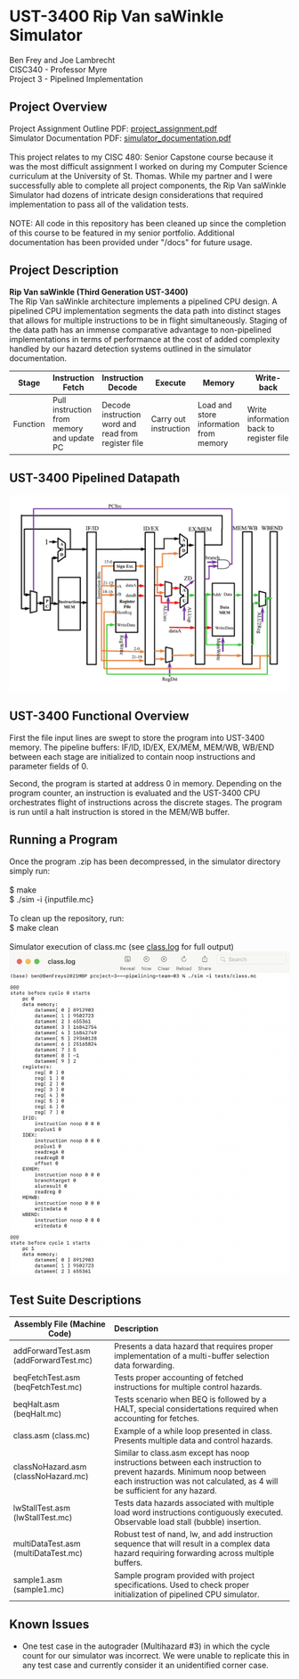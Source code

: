 # UST-3400 Rip Van saWinkle Simulator

Ben Frey and Joe Lambrecht <br />
CISC340 - Professor Myre <br />
Project 3 - Pipelined Implementation

## Project Overview
Project Assignment Outline PDF: [project_assignment.pdf](docs/project_assignment.pdf) </br>
Simulator Documentation PDF: [simulator_documentation.pdf](docs/simulator_documentation.pdf) </br>
</br>
This project relates to my CISC 480: Senior Capstone course because it was the most difficult assignment I worked on during my Computer Science curriculum at the University of St. Thomas. While my partner and I were successfully able to complete all project components, the Rip Van saWinkle Simulator had dozens of intricate design considerations that required implementation to pass all of the validation tests.
</br></br>
NOTE: All code in this repository has been cleaned up since the completion of this course to be featured in my senior portfolio. Additional documentation has been provided under "/docs" for future usage.

## Project Description
**Rip Van saWinkle (Third Generation UST-3400)**</br>
The Rip Van saWinkle architecture implements a pipelined CPU design. A pipelined CPU implementation segments the data path into distinct stages that allows for multiple instructions to be in flight simultaneously. Staging of the data path has an immense comparative advantage to non-pipelined implementations in terms of performance at the cost of added complexity handled by our hazard detection systems outlined in the simulator documentation.

| Stage | Instruction Fetch | Instruction Decode | Execute | Memory | Write-back | End |
| ----- | ----------------- | ------------------ | --------| ------ | ---------- | --- |
| Function |  Pull instruction from memory and update PC  |  Decode instruction word and read from register file | Carry out instruction | Load and store information from memory |  Write information back to register file  | Allows for easier data forwarding across buffers |

## UST-3400 Pipelined Datapath
![UST-3400 Pipelined Datapath Diagram](docs/datapath.png)

## UST-3400 Functional Overview
First the file input lines are swept to store the program into UST-3400 memory. The pipeline buffers: IF/ID, ID/EX, EX/MEM, MEM/WB, WB/END between each stage are initialized to contain noop instructions and parameter fields of 0.

Second, the program is started at address 0 in memory. Depending on the program counter, an instruction is evaluated and the UST-3400 CPU orchestrates flight of instructions across the discrete stages. The program is run until a halt instruction is stored in the MEM/WB buffer.

## Running a Program
Once the program .zip has been decompressed, in the simulator directory simply run:<br />
<br />
$ make<br />
$ ./sim -i {inputfile.mc}<br />
<br />
To clean up the repository, run: </br>
$ make clean </br>
</br>
Simulator execution of class.mc (see [class.log](docs/class.log) for full output)</br>
![Simulator execution of class.mc](docs/class_example.png)

## Test Suite Descriptions
| Assembly File (Machine Code)          | Description |
| ------------- | :---------------------|
| addForwardTest.asm (addForwardTest.mc) | Presents a data hazard that requires proper implementation of a multi-buffer selection data forwarding. |
| beqFetchTest.asm (beqFetchTest.mc) | Tests proper accounting of fetched instructions for multiple control hazards. |
| beqHalt.asm (beqHalt.mc) | Tests scenario when BEQ is followed by a HALT, special considertations required when accounting for fetches. |
| class.asm (class.mc) | Example of a while loop presented in class. Presents multiple data and control hazards. |
| classNoHazard.asm (classNoHazard.mc) | Similar to class.asm except has noop instructions between each instruction to prevent hazards. Minimum noop between each instruction was not calculated, as 4 will be sufficient for any hazard. |
| lwStallTest.asm (lwStallTest.mc) | Tests data hazards associated with multiple load word instructions contiguously executed. Observable load stall (bubble) insertion. |
| multiDataTest.asm (multiDataTest.mc) | Robust test of nand, lw, and add instruction sequence that will result in a complex data hazard requiring forwarding across multiple buffers. |
| sample1.asm (sample1.mc) | Sample program provided with project specifications. Used to check proper initialization of pipelined CPU simulator. |

## Known Issues
- One test case in the autograder (Multihazard #3) in which the cycle count for our simulator was incorrect. We were unable to replicate this in any test case and currently consider it an unidentified corner case.

